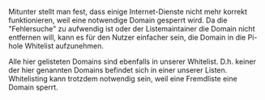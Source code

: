 Mitunter stellt man fest, dass einige Internet-Dienste nicht mehr korrekt funktionieren, weil eine notwendige Domain gesperrt wird. Da die "Fehlersuche" zu aufwendig ist oder der Listemaintainer die Domain nicht entfernen will, kann es für den Nutzer einfacher sein, die Domain in die Pi-hole Whitelist aufzunehmen.

Alle hier gelisteten Domains sind ebenfalls in unserer Whitelist. D.h. keiner der hier genannten Domains befindet sich in einer unserer Listen. Whitelisting kann trotzdem notwendig sein, weil eine Fremdliste eine Domain sperrt.
